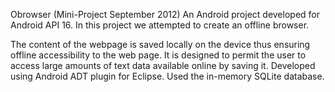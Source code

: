 Obrowser (Mini-Project September 2012)
An Android project developed for Android API 16. In this project we attempted to create an offline browser.

The content of the webpage is saved locally on the device thus ensuring offline accessibility to the web page. 
It is designed to permit the user to access large amounts of text data available online by saving it.
Developed using Android ADT plugin for Eclipse.
Used the in-memory SQLite database.
